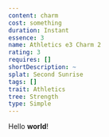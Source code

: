 ```yaml
---
content: charm
cost: something
duration: Instant
essence: 3
name: Athletics e3 Charm 2
rating: 3
requires: []
shortDescription: ~
splat: Second Sunrise
tags: []
trait: Athletics
tree: Strength
type: Simple
---
```


Hello **world**!
